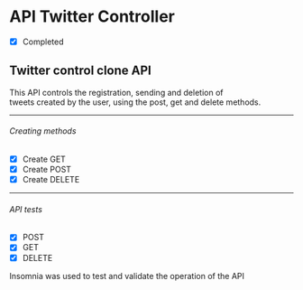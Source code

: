 # API Twitter Controller

- [x] Completed

## Twitter control clone API

<p>This API controls the registration, sending and deletion of<br> tweets created by the user, using the post, get and delete methods.</p>

_____
<h6>Creating methods</h6>

- [x] Create GET
- [x] Create POST
- [x] Create DELETE

_____
<h6>API tests</h6>

- [x] POST
- [x] GET
- [x] DELETE

<p>Insomnia was used to test and validate the operation of the API</p>


